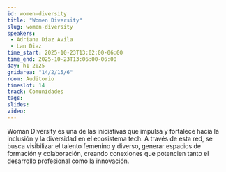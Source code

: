 ```yaml
---
id: women-diversity
title: "Women Diversity"
slug: women-diversity
speakers:
 - Adriana Diaz Avila
 - Lan Diaz
time_start: 2025-10-23T13:02:00-06:00
time_end: 2025-10-23T13:06:00-06:00
day: h1-2025
gridarea: "14/2/15/6"
room: Auditorio
timeslot: 14
track: Comunidades
tags:
slides: 
video: 
---
```


Woman Diversity es una de las iniciativas que impulsa y fortalece hacia la inclusión y la diversidad en el ecosistema tech. A través de esta red, se busca visibilizar el talento femenino y diverso, generar espacios de formación y colaboración, creando conexiones que potencien tanto el desarrollo profesional como la innovación.
